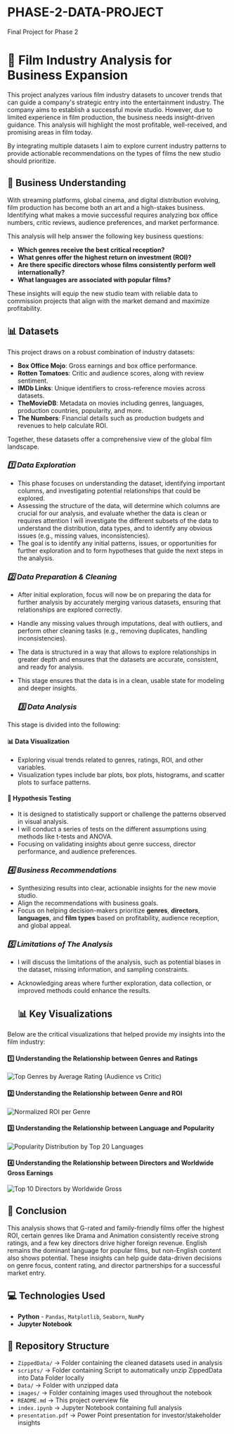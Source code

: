 # PHASE-2-DATA-PROJECT
Final Project for Phase 2

# 🎥 Film Industry Analysis for Business Expansion

This project analyzes various film industry datasets to uncover trends that can guide a company's strategic entry into the entertainment industry. The company aims to establish a successful movie studio. However, due to limited experience in film production, the business needs insight-driven guidance. This analysis will highlight the most profitable, well-received, and promising areas in film today.

By integrating multiple datasets I aim to explore current industry patterns to provide actionable recommendations on the types of films the new studio should prioritize.


## 💼 Business Understanding

With streaming platforms, global cinema, and digital distribution evolving, film production has become both an art and a high-stakes business. Identifying what makes a movie successful requires analyzing box office numbers, critic reviews, audience preferences, and market performance.

This analysis will help answer the following key business questions:

- **Which genres receive the best critical reception?**
- **What genres offer the highest return on investment (ROI)?**
- **Are there specific directors whose films consistently perform well internationally?**
- **What languages are associated with popular films?**

These insights will equip the new studio team with reliable data to commission projects that align with the market demand and maximize profitability.

## 📊 Datasets

This project draws on a robust combination of industry datasets:

- **Box Office Mojo**: Gross earnings and box office performance.
- **Rotten Tomatoes**: Critic and audience scores, along with review sentiment.
- **IMDb Links**: Unique identifiers to cross-reference movies across datasets.
- **TheMovieDB**: Metadata on movies including genres, languages, production countries, popularity, and more.
- **The Numbers**: Financial details such as production budgets and revenues to help calculate ROI.

Together, these datasets offer a comprehensive view of the global film landscape.

### *1️⃣ Data Exploration*  
- This phase focuses on understanding the dataset, identifying important columns, and investigating potential relationships that could be explored.  
- Assessing the structure of the data, will determine which columns are crucial for our analysis, and evaluate whether the data is clean or requires attention
I will investigate the different subsets of the data to understand the distribution, data types, and to identify any obvious issues (e.g., missing values, inconsistencies).  
- The goal is to identify any initial patterns, issues, or opportunities for further exploration and to form hypotheses that guide the next steps in the analysis.

### *2️⃣ Data Preparation & Cleaning*  
- After initial exploration, focus will now be on preparing the data for further analysis by accurately merging various datasets, ensuring that relationships are explored correctly.  
- Handle any missing values through imputations, deal with outliers, and perform other cleaning tasks (e.g., removing duplicates, handling inconsistencies).  
- The data is structured in a way that allows to explore relationships in greater depth and ensures that the datasets are accurate, consistent, and ready for analysis.  
- This stage ensures that the data is in a clean, usable state for modeling and deeper insights.

  ### *3️⃣ Data Analysis*  
This stage is divided into the following:

#### 📊 Data Visualization  
- Exploring visual trends related to genres, ratings, ROI, and other variables.  
- Visualization types include bar plots, box plots, histograms, and scatter plots to surface patterns.  

#### 🧪 Hypothesis Testing  
- It is designed to statistically support or challenge the patterns observed in visual analysis.  
- I will conduct a series of tests on the different assumptions using methods like t-tests and ANOVA.  
- Focusing on validating insights about genre success, director performance, and audience preferences.  

### *4️⃣ Business Recommendations*  
- Synthesizing results into clear, actionable insights for the new movie studio.  
- Align the recommendations with business goals.  
- Focus on helping decision-makers prioritize **genres**, **directors**, **languages**, and **film types** based on profitability, audience reception, and global appeal.

### *5️⃣ Limitations of The Analysis*  
- I will discuss the limitations of the analysis, such as potential biases in the dataset, missing information, and sampling constraints.  
- Acknowledging areas where further exploration, data collection, or improved methods could enhance the results.

  ## 📊 Key Visualizations 
Below are the critical visualizations that helped provide my insights into the film industry:

#### 1️⃣ Understanding the Relationship between Genres and Ratings

![Top Genres by Average Rating (Audience vs Critic)](images/v1.png)

#### 2️⃣ Understanding the Relationship between Genre and ROI

![Normalized ROI per Genre](images/v2.png)

#### 3️⃣ Understanding the Relationship between Language and Popularity

![Popularity Distribution by Top 20 Languages](images/v3.png)

#### 4️⃣ Understanding the Relationship between Directors and Worldwide Gross Earnings

![Top 10 Directors by Worldwide Gross](images/v4.png)

## 📌 Conclusion
This analysis shows that G-rated and family-friendly films offer the highest ROI, certain genres like Drama and Animation consistently receive strong ratings, and a few key directors drive higher foreign revenue. English remains the dominant language for popular films, but non-English content also shows potential. These insights can help guide data-driven decisions on genre focus, content rating, and director partnerships for a successful market entry.

## 💻 Technologies Used
- **Python** - `Pandas`, `Matplotlib`, `Seaborn`, `NumPy`
- **Jupyter Notebook**

## 📂 Repository Structure
- `ZippedData/` → Folder containing the cleaned datasets used in analysis
- `scripts/` → Folder containing Script to automatically unzip ZippedData into Data Folder locally 
- `Data/` → Folder with unzipped data 
- `images/` → Folder containing images used throughout the notebook
- `README.md` → This project overview file
- `index.ipynb` → Jupyter Notebook containing full analysis
- `presentation.pdf` → Power Point presentation for investor/stakeholder insights
